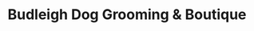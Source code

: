 ---
title: "Budleigh Dog Grooming & Boutique"
url: /budleigh-salterton/budleigh-dog-grooming-und-boutique/
shop: Tiersalon
---